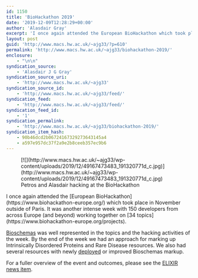 ```yaml
---
id: 1150
title: 'BioHackathon 2019'
date: '2019-12-09T12:28:29+00:00'
author: 'Alasdair Gray'
excerpt: 'I once again attended the European BioHackathon which took place in November outside of Paris. It was another intense week with 150 developers from across Europe (and beyond) working together on 34 topics. Bioschemas was well represented in the topics and the hacking activities of the week. By the end of the week we had [&hellip;]'
layout: post
guid: 'http://www.macs.hw.ac.uk/~ajg33/?p=610'
permalink: 'http://www.macs.hw.ac.uk/~ajg33/biohackathon-2019/'
enclosure:
    - "\n\n"
syndication_source:
    - 'Alasdair J G Gray'
syndication_source_uri:
    - 'http://www.macs.hw.ac.uk/~ajg33'
syndication_source_id:
    - 'http://www.macs.hw.ac.uk/~ajg33/feed/'
syndication_feed:
    - 'http://www.macs.hw.ac.uk/~ajg33/feed/'
syndication_feed_id:
    - '1'
syndication_permalink:
    - 'http://www.macs.hw.ac.uk/~ajg33/biohackathon-2019/'
syndication_item_hash:
    - 90b46dcd2b06724167329273643145a4
    - a597e957dc37f2a9e2b8ceeb357ec9b6
---
```


<div class="wp-block-image"><figure class="alignright">[![](http://www.macs.hw.ac.uk/~ajg33/wp-content/uploads/2019/12/49167473483_191320771d_c.jpg)](http://www.macs.hw.ac.uk/~ajg33/wp-content/uploads/2019/12/49167473483_191320771d_c.jpg)<figcaption>Petros and Alasdair hacking at the BioHackathon</figcaption></figure></div>I once again attended the [European BioHackathon](https://www.biohackathon-europe.org/) which took place in November outside of Paris. It was another intense week with 150 developers from across Europe (and beyond) working together on [34 topics](https://www.biohackathon-europe.org/projects).

[Bioschemas](https://bioschemas.org/) was well represented in the topics and the hacking activities of the week. By the end of the week we had an approach for marking up Intrinsically Disordered Proteins and Rare Disease resources. We also had several resources with newly [deployed](https://bioschemas.org/liveDeploys/) or improved Bioschemas markup.

For a fuller overview of the event and outcomes, please see the [ELIXIR news item](https://elixir-europe.org/news/hackers-meet-develop-life-science-resources).